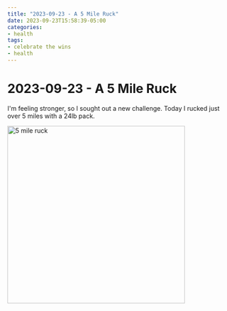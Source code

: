 ```yaml
---
title: "2023-09-23 - A 5 Mile Ruck"
date: 2023-09-23T15:58:39-05:00
categories:
- health
tags:
- celebrate the wins
- health
---
```


# 2023-09-23 - A 5 Mile Ruck

I'm feeling stronger, so I sought out a new challenge.  Today I rucked just over 5 miles with a 24lb pack.


<img src="/images/2023-09-23-5-mile-ruck.png" alt="5 mile ruck" width="400" />
